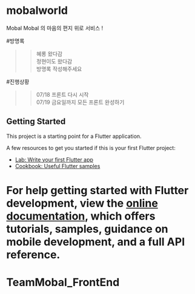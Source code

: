 
# mobalworld

Mobal Mobal 의 마음의 편지 위로 서비스 ! 

#방명록 
>> 혜롱 왔다감  
>> 정현이도 왔다감  
>> 방명록 작성해주세요

#진행상황
>> 07/18 프론트 다시 시작  
>> 07/19 금요일까지 모든 프론트 완성하기  
## Getting Started

This project is a starting point for a Flutter application.

A few resources to get you started if this is your first Flutter project:

- [Lab: Write your first Flutter app](https://docs.flutter.dev/get-started/codelab)
- [Cookbook: Useful Flutter samples](https://docs.flutter.dev/cookbook)

For help getting started with Flutter development, view the
[online documentation](https://docs.flutter.dev/), which offers tutorials,
samples, guidance on mobile development, and a full API reference.
=======
# TeamMobal_FrontEnd
